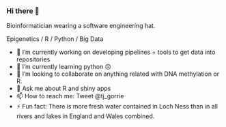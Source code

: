 ### Hi there 👋

Bioinformatician wearing a software engineering hat.

Epigenetics / R / Python / Big Data

- 🔭 I’m currently working on developing pipelines + tools to get data into repositories
- 🌱 I’m currently learning python :cry:
- 👯 I’m looking to collaborate on anything related with DNA methylation or R.
- 💬 Ask me about R and shiny apps
- 📫 How to reach me: Tweet @tj_gorrie
- ⚡ Fun fact: There is more fresh water contained in Loch Ness than in all rivers and lakes in England and Wales combined.

